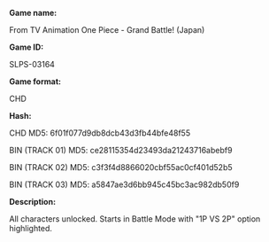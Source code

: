 **Game name:**

From TV Animation One Piece - Grand Battle! (Japan)

**Game ID:**

SLPS-03164

**Game format:**

CHD

**Hash:**

CHD MD5: 6f01f077d9db8dcb43d3fb44bfe48f55

BIN (TRACK 01) MD5: ce28115354d23493da21243716abebf9

BIN (TRACK 02) MD5: c3f3f4d8866020cbf55ac0cf401d52b5

BIN (TRACK 03) MD5: a5847ae3d6bb945c45bc3ac982db50f9

**Description:**

All characters unlocked. Starts in Battle Mode with "1P VS 2P" option highlighted.